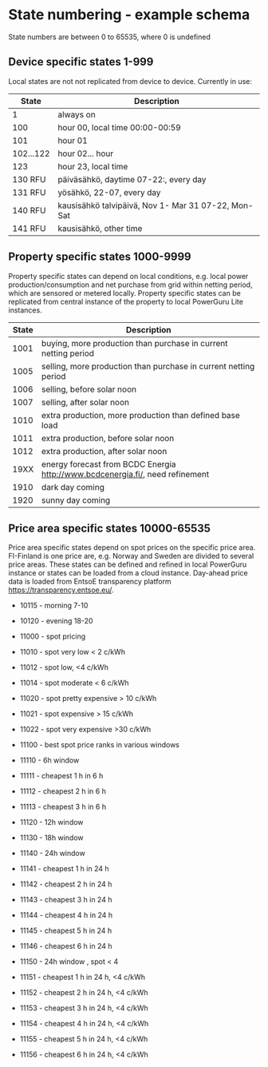 # State numbering - example schema
State numbers are between 0 to 65535, where 0 is undefined 

## Device specific states 1-999
Local states are not not replicated from device to device.
Currently in use:

| State      | Description  |
| ------------- |------------- |
| 1 | always on  |
| 100 | hour 00, local time 00:00-00:59 |
| 101 | hour 01|
| 102...122 | hour 02... hour |
| 123 | hour 23, local time|
| 130 RFU| päiväsähkö, daytime 07-22:, every day|
| 131 RFU| yösähkö, 22-07, every day|
| 140 RFU| kausisähkö talvipäivä, Nov 1- Mar 31 07-22, Mon-Sat|
| 141 RFU| kausisähkö, other time|



## Property specific states 1000-9999
Property specific states can depend on local conditions, e.g. local power production/consumption and net purchase from grid within netting period, which are sensored or metered locally. Property specific states can be replicated from central instance of the property to local PowerGuru Lite instances.

| State      | Description  |
| ------------- |------------- |
| 1001 | buying, more production than purchase in current netting period  |
| 1005 | selling, more production than purchase in current netting period|
| 1006 | selling, before solar noon|
| 1007 | selling, after solar noon|
| 1010 | extra production, more production than defined base load|
| 1011 | extra production, before solar noon|
| 1012 | extra production, after solar noon|
| 19XX | energy forecast from BCDC Energia http://www.bcdcenergia.fi/, need refinement|
| 1910 | dark day coming|
| 1920 | sunny day coming|



## Price area specific states 10000-65535
Price area specific states  depend on spot prices on the specific price area. FI-Finland is one price are, e.g. Norway and Sweden are divided to several price areas. These states can be defined and refined in local PowerGuru instance or states can be loaded from a cloud instance. Day-ahead price data is loaded from EntsoE transparency platform https://transparency.entsoe.eu/. 

- 10115 - morning 7-10
- 10120 - evening 18-20 

- 11000 - spot pricing
- 11010 - spot very low < 2 c/kWh
- 11012 - spot low, <4 c/kWh
- 11014 - spot moderate < 6 c/kWh
- 11020 - spot pretty expensive > 10 c/kWh
- 11021 - spot expensive > 15 c/kWh
- 11022 - spot very expensive >30 c/kWh

- 11100 - best spot price ranks in various windows 
- 11110 - 6h window
- 11111 - cheapest 1 h in 6 h
- 11112 - cheapest 2 h in 6 h
- 11113 - cheapest 3 h in 6 h

- 11120 - 12h window
- 11130 - 18h window

- 11140 - 24h window
- 11141 - cheapest 1 h in 24 h
- 11142 - cheapest 2 h in 24 h
- 11143 - cheapest 3 h in 24 h
- 11144 - cheapest 4 h in 24 h
- 11145 - cheapest 5 h in 24 h
- 11146 - cheapest 6 h in 24 h
- 11150 - 24h window , spot < 4
- 11151 - cheapest 1 h in 24 h, <4 c/kWh
- 11152 - cheapest 2 h in 24 h, <4 c/kWh
- 11153 - cheapest 3 h in 24 h, <4 c/kWh
- 11154 - cheapest 4 h in 24 h, <4 c/kWh
- 11155 - cheapest 5 h in 24 h, <4 c/kWh
- 11156 - cheapest 6 h in 24 h, <4 c/kWh






